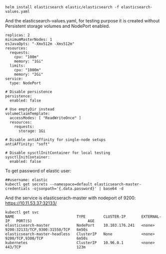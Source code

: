 ```
helm install elasticsearch elastic/elasticsearch -f elasticsearch-values.yaml
```

And the elasticsearch-values.yaml, for testing purpose it is created without Persistent storage volumes and NodePort enabled.
```
replicas: 2
minimumMasterNodes: 1
esJavaOpts: "-Xmx512m -Xms512m"
resources:
  requests:
    cpu: "100m"
    memory: "1Gi"
  limits:
    cpu: "1000m"
    memory: "2Gi"
service:
  type: NodePort

# Disable persistence
persistence:
  enabled: false

# Use emptyDir instead
volumeClaimTemplate:
  accessModes: [ "ReadWriteOnce" ]
  resources:
    requests:
      storage: 1Gi

# Disable antiAffinity for single-node setups
antiAffinity: "soft"

# Disable sysctlInitContainer for local testing
sysctlInitContainer:
  enabled: false
```

To get password of elastic user:
```
##username: elastic
kubectl get secrets --namespace=default elasticsearch-master-credentials -ojsonpath='{.data.password}' | base64 -d
```

And the service is elasticserach-master with nodeport of 9200: https://10.11.53.37:32133/
```
kubectl get svc
NAME                            TYPE        CLUSTER-IP       EXTERNAL-IP   PORT(S)                         AGE
elasticsearch-master            NodePort    10.103.176.241   <none>        9200:32133/TCP,9300:31550/TCP   6m50s
elasticsearch-master-headless   ClusterIP   None             <none>        9200/TCP,9300/TCP               6m50s
kubernetes                      ClusterIP   10.96.0.1        <none>        443/TCP                         123m
```

